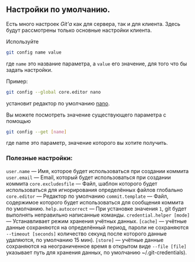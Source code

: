 
## Настройки по умолчанию.
Есть много настроек *Git'а* как для сервера, так и для клиента. Здесь будут рассмотрены только основные настройки клиента.

Используйте
```Bash
git config name value
```
где `name` это название параметра, а `value` его значение, для того что бы задать настройки.

Пример:
```Bash
git config --global core.editor nano
```
установит редактор по умолчанию [nano](https://www.nano-editor.org/).


Вы можете посмотреть значение существующего параметра с помощью 
```Bash
git config --get [name]
```
где name это параметр, значение которого вы хотите получить.

### Полезные настройки:

`user.name` — Имя, которое будет использоваться при создании коммита
`user.email` — Email, который будет использоваться при создании коммита
`core.excludesfile` — Файл, шаблон которого будет использоваться для игнорирования определённых файлов глобально
`core.editor` — Редактор по умолчанию
`commit.template` — Файл, содержимое которого будет использоваться для сообщения коммита по умолчанию.
`help.autocorrect` — При установке значения `1`, git будет выполнять неправильно написанные команды.
`credential.helper [mode]` — Устанавливает режим хранения учётных данных. `[cache]` — учётные данные сохраняются на определённый период, пароли не сохраняются `--timeout [seconds]` количество секунд после которого данные удаляются, по умолчанию 15 мин). `[store]` — учётные данные сохраняются на неограниченное время в открытом виде `--file [file]` указывает путь для хранения данных, по умолчанию ~/.git-credentials).